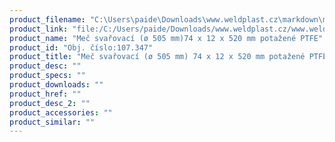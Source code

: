 ```yaml
---
product_filename: "C:\Users\paide\Downloads\www.weldplast.cz\markdown\mec-svarovaci-o-505-mm-74-x-12-x-520-mm-potazene-ptfe.md"
product_link: "file:/C:/Users/paide/Downloads/www.weldplast.cz/www.weldplast.cz/mec-svarovaci-o-505-mm-74-x-12-x-520-mm-potazene-ptfe"
product_name: "Meč svařovací (ø 505 mm)74 x 12 x 520 mm potažené PTFE"
product_id: "Obj. číslo:107.347"
product_title: "Meč svařovací (ø 505 mm) 74 x 12 x 520 mm potažené PTFE | Weldplast"
product_desc: ""
product_specs: ""
product_downloads: ""
product_href: ""
product_desc_2: ""
product_accessories: ""
product_similar: ""
---
```

